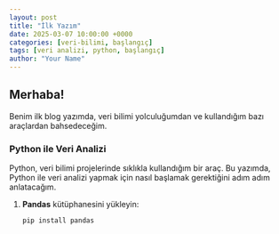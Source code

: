 ```yaml
---
layout: post
title: "İlk Yazım"
date: 2025-03-07 10:00:00 +0000
categories: [veri-bilimi, başlangıç]
tags: [veri analizi, python, başlangıç]
author: "Your Name"
---
```


## Merhaba!

Benim ilk blog yazımda, veri bilimi yolculuğumdan ve kullandığım bazı araçlardan bahsedeceğim. 

### Python ile Veri Analizi

Python, veri bilimi projelerinde sıklıkla kullandığım bir araç. Bu yazımda, Python ile veri analizi yapmak için nasıl başlamak gerektiğini adım adım anlatacağım.

1. **Pandas** kütüphanesini yükleyin:
   ```bash
   pip install pandas
